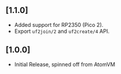 ## [1.1.0]
- Added support for RP2350 (Pico 2).
- Export `uf2join/2` and `uf2create/4` API.

## [1.0.0]
- Initial Release, spinned off from AtomVM
